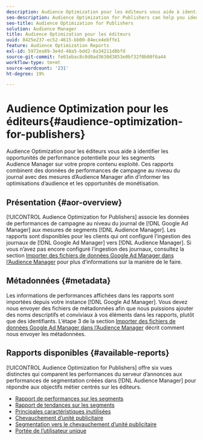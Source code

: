 ```yaml
---
description: Audience Optimization pour les éditeurs vous aide à identifier les opportunités de performance potentielle pour les segments Audience Manager sur votre propre contenu exploité. Ces rapports combinent des données de performances de campagne au niveau du journal avec des mesures d’Audience Manager afin d’informer les optimisations d’audience et les opportunités de monétisation.
seo-description: Audience Optimization for Publishers can help you identify potential performance opportunities for Audience Manager segments on your owned and operated content. These reports combine log-level campaign performance data with Audience Manager metrics to inform audience optimizations and monetization opportunities.
seo-title: Audience Optimization for Publishers
solution: Audience Manager
title: Audience Optimization pour les éditeurs
uuid: 8425e237-ec52-4615-bb00-84ece4ebffe1
feature: Audience Optimization Reports
exl-id: 5972ea89-3e4d-48a5-bdd2-0a34211d8bfd
source-git-commit: fe01ebac8c0d0ad3630d3853e0bf32f0b00f6a44
workflow-type: tm+mt
source-wordcount: '231'
ht-degree: 19%

---
```


# Audience Optimization pour les éditeurs{#audience-optimization-for-publishers}

Audience Optimization pour les éditeurs vous aide à identifier les opportunités de performance potentielle pour les segments Audience Manager sur votre propre contenu exploité. Ces rapports combinent des données de performances de campagne au niveau du journal avec des mesures d’Audience Manager afin d’informer les optimisations d’audience et les opportunités de monétisation.

## Présentation {#aor-overview}

[!UICONTROL Audience Optimization for Publishers] associe les données de performances de campagne au niveau du journal de [!DNL Google Ad Manager] aux mesures de segments [!DNL Audience Manager]. Les rapports sont disponibles pour les clients qui ont configuré l’ingestion des journaux de [!DNL Google Ad Manager] vers [!DNL Audience Manager]. Si vous n’avez pas encore configuré l’ingestion des journaux, consultez la section [Importer des fichiers de données Google Ad Manager dans l’Audience Manager](import-dfp.md) pour plus d’informations sur la manière de le faire.

## Métadonnées {#metadata}

Les informations de performances affichées dans les rapports sont importées depuis votre instance [!DNL Google Ad Manager]. Vous devez nous envoyer des fichiers de métadonnées afin que nous puissions ajouter des noms descriptifs et conviviaux à vos éléments dans les rapports, plutôt que des identifiants. L’étape 3 de la section [Importer des fichiers de données Google Ad Manager dans l’Audience Manager](../../../reporting/audience-optimization-reports/aor-publishers/import-dfp.md) décrit comment nous envoyer les métadonnées.

## Rapports disponibles {#available-reports}

[!UICONTROL Audience Optimization for Publishers] offre six vues distinctes qui comparent les performances du serveur d’annonces aux performances de segmentation créées dans [!DNL Audience Manager] pour répondre aux objectifs métier centrés sur les éditeurs.

+ [Rapport de performances sur les segments](publisher-segment-performance.md)
+ [Rapport de tendances sur les segments](publisher-segment-trends.md)
+ [Principales caractéristiques inutilisées](publisher-top-unused-traits.md)
+ [Chevauchement d’unité publicitaire](publisher-ad-unit-overlap.md)
+ [Segmentation vers le chevauchement d’unité publicitaire](publisher-segment-ad-unit-overlap.md)
+ [Portée de l’utilisateur unique](publisher-unique-reach.md)
